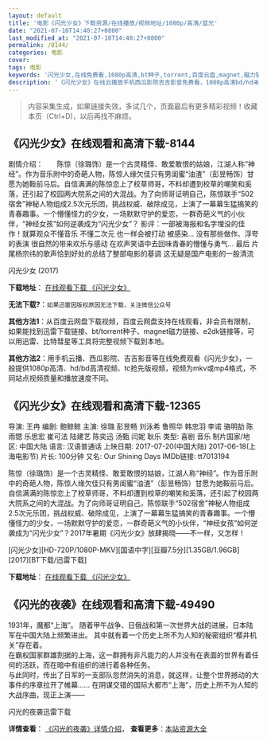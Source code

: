 ```yaml
---
layout: default
title: '电影《闪光少女》下载资源/在线播放/视频地址/1080p/高清/蓝光'
date: "2021-07-10T14:40:27+0800"
last_modified_at: "2021-07-10T14:40:27+0800"
permalink: /8144/
categories: 电影
cover:
tags: 电影
keywords: '闪光少女,在线免费看,1080p高清,bt种子,torrent,百度云盘,magnet,磁力链,迅雷下载资源'
description: '《闪光少女》在线云播放手机西瓜影院吉吉影音免费看，1080p高清bd/hd未删减完整版和tc抢先枪版，mkv/mp4格式，附带bt/torrent种子、magnet/磁力链、百度云盘、网盘资源迅雷下载链接'
---
```


>内容采集生成，如果链接失效，多试几个，页面最后有更多精彩视频！收藏本页（Ctrl+D)，以后再找不麻烦。


## 《闪光少女》在线观看和高清下载-8144

剧情介绍：　　陈惊（徐璐饰）是一个古灵精怪、敢爱敢恨的姑娘，江湖人称“神经”。作为音乐附中的奇葩人物，陈惊人缘欠佳只有男闺蜜“油渣”（彭昱畅饰）甘愿为她鞍前马后。自信满满的陈惊恋上了校草师哥，不料却遭到校草的嘲笑和奚落，还引起了校园两大院系之间的大混战。为了向师哥证明自己，陈惊联手“502宿舍”神秘人物组成2.5次元乐团，挑战权威、破除成见，上演了一幕幕生猛搞笑的青春趣事。一个懵懂怪力的少女，一场默默守护的爱恋，一群奇葩义气的小伙伴，“神经女孩”如何逆袭成为“闪光少女”？ 影评：一部被海报和名字埋没的佳作！就算观众不懂音乐 不懂二次元 也一样会被打动 被感染… 没有那些做作、浮夸的表演 很自然的带来欢乐与感动 在欢声笑语中去回味青春的懵懂与勇气… 最后 片尾杨宗纬的歌声恰到好处的总结了整部电影的基调 这无疑是国产电影的一股清流


闪光少女 (2017)

**下载地址**： [在线观看下载 《闪光少女》](https://www.btbtdy.me/btdy/dy11503.html) 


**无法下载?**：`如果迅雷因版权原因无法下载，关注微信公众号 `

**其他方法1**：从百度云网盘下载视频，百度云网盘支持在线观看，非会员有限制，如果能找到迅雷下载链接、bt/torrent种子、magnet磁力链接、e2dk链接等，可以用迅雷、比特彗星等工具将完整视频下载到本地。

**其他方法2**：用手机云播、西瓜影院、吉吉影音等在线免费观看《闪光少女》，一般提供1080p高清、hd/bd高清视频、tc抢先版视频，视频为mkv或mp4格式，不同站点视频质量和播放速度不同。


## 《闪光少女》在线观看和高清下载-12365

导演: 王冉 编剧: 鲍鲸鲸 主演: 徐璐 彭昱畅 刘泳希 鲁照华 韩忠羽 李诺 骆明劼 陈雨锶 乐思宏 崔可法 陆建艺 陈奕迅 汤甄 闫妮 耿乐 类型: 喜剧 音乐 制片国家/地区: 中国大陆 语言: 汉语普通话 上映日期: 2017-07-20(中国大陆) 2017-06-18(上海电影节) 片长: 100分钟 又名: Our Shining Days IMDb链接: tt7013194

陈惊（徐璐饰）是一个古灵精怪、敢爱敢恨的姑娘，江湖人称“神经”。作为音乐附中的奇葩人物，陈惊人缘欠佳只有男闺蜜“油渣”（彭昱畅饰）甘愿为她鞍前马后。自信满满的陈惊恋上了校草师哥，不料却遭到校草的嘲笑和奚落，还引起了校园两大院系之间的大混战。为了向师哥证明自己，陈惊联手“502宿舍”神秘人物组成2.5次元乐团，挑战权威、破除成见，上演了一幕幕生猛搞笑的青春趣事。一个懵懂怪力的少女，一场默默守护的爱恋，一群奇葩义气的小伙伴，“神经女孩”如何逆袭成为“闪光少女”？2017年暑期《闪光少女》放肆揭晓——不一样，又怎样！


[闪光少女][HD-720P/1080P-MKV][国语中字][豆瓣7.5分][1.35GB/1.96GB][2017][BT下载/迅雷下载]

**下载地址**： [在线观看下载 《闪光少女》](https://www.btdx8.com/torrent/sgsn_2017.html) 


## 《闪光的夜袭》在线观看和高清下载-49490

1931年，魔都“上海”。 随着甲午战争、日俄战和第一次世界大战的进展，日本陆军在中国大陆上频繁进出。 其中就有着一个历史上所不为人知的秘密组织&ldquo;樱井机关”存在着。<br />在霸权国家群雄割据的上海，这一群拥有非凡能力的人并没有在表面的世界有着任何的活跃，而在暗中有组织的进行着各种任务。<br />与此同时，传出了日军的一支部队忽然消失的消息，就这样，让整个世界撼动的大事件的序章拉开了帷幕&hellip;… 在阴谋交错的国际大都市&ldquo;上海”，历史上所不为人知的大战序曲，现正上演——


闪光的夜袭迅雷下载

**详情查看**： [《闪光的夜袭》详情介绍](/movie/49490/)， **查看更多**：[本站资源大全](/movie/t/all/)

